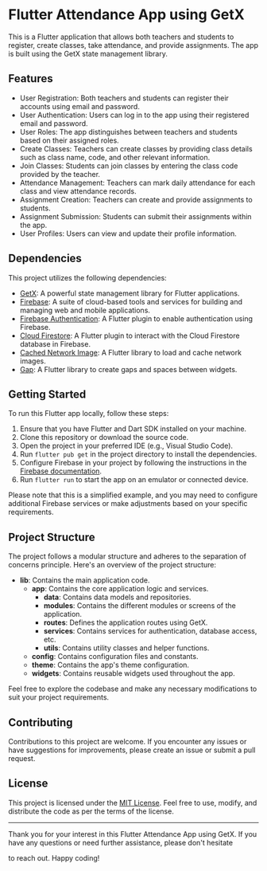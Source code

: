 # Flutter Attendance App using GetX

This is a Flutter application that allows both teachers and students to register, create classes, take attendance, and provide assignments. The app is built using the GetX state management library.

## Features

- User Registration: Both teachers and students can register their accounts using email and password.
- User Authentication: Users can log in to the app using their registered email and password.
- User Roles: The app distinguishes between teachers and students based on their assigned roles.
- Create Classes: Teachers can create classes by providing class details such as class name, code, and other relevant information.
- Join Classes: Students can join classes by entering the class code provided by the teacher.
- Attendance Management: Teachers can mark daily attendance for each class and view attendance records.
- Assignment Creation: Teachers can create and provide assignments to students.
- Assignment Submission: Students can submit their assignments within the app.
- User Profiles: Users can view and update their profile information.

## Dependencies

This project utilizes the following dependencies:

- [GetX](https://pub.dev/packages/get): A powerful state management library for Flutter applications.
- [Firebase](https://firebase.google.com/): A suite of cloud-based tools and services for building and managing web and mobile applications.
- [Firebase Authentication](https://pub.dev/packages/firebase_auth): A Flutter plugin to enable authentication using Firebase.
- [Cloud Firestore](https://pub.dev/packages/cloud_firestore): A Flutter plugin to interact with the Cloud Firestore database in Firebase.
- [Cached Network Image](https://pub.dev/packages/cached_network_image): A Flutter library to load and cache network images.
- [Gap](https://pub.dev/packages/gap): A Flutter library to create gaps and spaces between widgets.

## Getting Started

To run this Flutter app locally, follow these steps:

1. Ensure that you have Flutter and Dart SDK installed on your machine.
2. Clone this repository or download the source code.
3. Open the project in your preferred IDE (e.g., Visual Studio Code).
4. Run `flutter pub get` in the project directory to install the dependencies.
5. Configure Firebase in your project by following the instructions in the [Firebase documentation](https://firebase.google.com/docs/flutter/setup).
6. Run `flutter run` to start the app on an emulator or connected device.

Please note that this is a simplified example, and you may need to configure additional Firebase services or make adjustments based on your specific requirements.

## Project Structure

The project follows a modular structure and adheres to the separation of concerns principle. Here's an overview of the project structure:

- **lib**: Contains the main application code.
  - **app**: Contains the core application logic and services.
    - **data**: Contains data models and repositories.
    - **modules**: Contains the different modules or screens of the application.
    - **routes**: Defines the application routes using GetX.
    - **services**: Contains services for authentication, database access, etc.
    - **utils**: Contains utility classes and helper functions.
  - **config**: Contains configuration files and constants.
  - **theme**: Contains the app's theme configuration.
  - **widgets**: Contains reusable widgets used throughout the app.

Feel free to explore the codebase and make any necessary modifications to suit your project requirements.

## Contributing

Contributions to this project are welcome. If you encounter any issues or have suggestions for improvements, please create an issue or submit a pull request.

## License

This project is licensed under the [MIT License](LICENSE). Feel free to use, modify, and distribute the code as per the terms of the license.

---

Thank you for your interest in this Flutter Attendance App using GetX. If you have any questions or need further assistance, please don't hesitate

to reach out. Happy coding!
